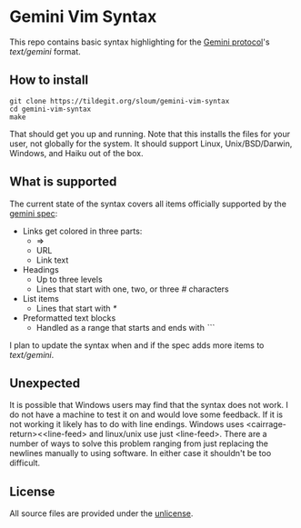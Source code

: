 # Gemini Vim Syntax

This repo contains basic syntax highlighting for the [Gemini protocol](https://gemini.circumlunar.space/)'s *text/gemini* format.

## How to install

```
git clone https://tildegit.org/sloum/gemini-vim-syntax
cd gemini-vim-syntax
make
```

That should get you up and running. Note that this installs the files for your user, not globally for the system. It should support Linux, Unix/BSD/Darwin, Windows, and Haiku out of the box.

## What is supported

The current state of the syntax covers all items officially supported by the [gemini spec](https://gemini.circumlunar.space/docs/spec-spec.txt):

- Links get colored in three parts:
    - =>
    - URL
    - Link text
- Headings
    - Up to three levels
    - Lines that start with one, two, or three _\#_ characters
- List items
    - Lines that start with _*_
- Preformatted text blocks 
    - Handled as a range that starts and ends with _\`\`\`_

I plan to update the syntax when and if the spec adds more items to *text/gemini*.

## Unexpected

It is possible that Windows users may find that the syntax does not work. I do not have a machine to test it on and would love some feedback. If it is not working it likely has to do with line endings. Windows uses \<cairrage-return\><\<line-feed\> and linux/unix use just \<line-feed\>. There are a number of ways to solve this problem ranging from just replacing the newlines manually to using software. In either case it shouldn't be too difficult. 

## License

All source files are provided under the [unlicense](https://unlicense.org/). 

